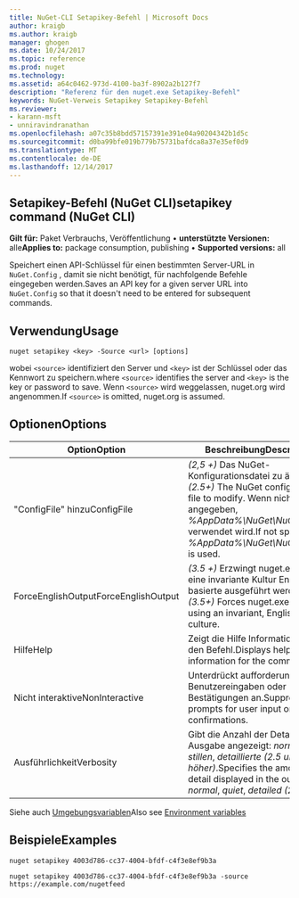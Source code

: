 ```yaml
---
title: NuGet-CLI Setapikey-Befehl | Microsoft Docs
author: kraigb
ms.author: kraigb
manager: ghogen
ms.date: 10/24/2017
ms.topic: reference
ms.prod: nuget
ms.technology: 
ms.assetid: a64c0462-973d-4100-ba3f-8902a2b127f7
description: "Referenz für den nuget.exe Setapikey-Befehl"
keywords: NuGet-Verweis Setapikey Setapikey-Befehl
ms.reviewer:
- karann-msft
- unniravindranathan
ms.openlocfilehash: a07c35b8bdd57157391e391e04a90204342b1d5c
ms.sourcegitcommit: d0ba99bfe019b779b75731bafdca8a37e35ef0d9
ms.translationtype: MT
ms.contentlocale: de-DE
ms.lasthandoff: 12/14/2017
---
```

## <a name="setapikey-command-nuget-cli"></a><span data-ttu-id="b46ec-104">Setapikey-Befehl (NuGet CLI)</span><span class="sxs-lookup"><span data-stu-id="b46ec-104">setapikey command (NuGet CLI)</span></span>

<span data-ttu-id="b46ec-105">**Gilt für:** Paket Verbrauchs, Veröffentlichung &bullet; **unterstützte Versionen:** alle</span><span class="sxs-lookup"><span data-stu-id="b46ec-105">**Applies to:** package consumption, publishing &bullet; **Supported versions:** all</span></span>

<span data-ttu-id="b46ec-106">Speichert einen API-Schlüssel für einen bestimmten Server-URL in `NuGet.Config` , damit sie nicht benötigt, für nachfolgende Befehle eingegeben werden.</span><span class="sxs-lookup"><span data-stu-id="b46ec-106">Saves an API key for a given server URL into `NuGet.Config` so that it doesn't need to be entered for subsequent commands.</span></span>

## <a name="usage"></a><span data-ttu-id="b46ec-107">Verwendung</span><span class="sxs-lookup"><span data-stu-id="b46ec-107">Usage</span></span>

```
nuget setapikey <key> -Source <url> [options]
```

<span data-ttu-id="b46ec-108">wobei `<source>` identifiziert den Server und `<key>` ist der Schlüssel oder das Kennwort zu speichern.</span><span class="sxs-lookup"><span data-stu-id="b46ec-108">where `<source>` identifies the server and `<key>` is the key or password to save.</span></span> <span data-ttu-id="b46ec-109">Wenn `<source>` wird weggelassen, nuget.org wird angenommen.</span><span class="sxs-lookup"><span data-stu-id="b46ec-109">If `<source>` is omitted, nuget.org is assumed.</span></span>

## <a name="options"></a><span data-ttu-id="b46ec-110">Optionen</span><span class="sxs-lookup"><span data-stu-id="b46ec-110">Options</span></span>

| <span data-ttu-id="b46ec-111">Option</span><span class="sxs-lookup"><span data-stu-id="b46ec-111">Option</span></span> | <span data-ttu-id="b46ec-112">Beschreibung</span><span class="sxs-lookup"><span data-stu-id="b46ec-112">Description</span></span> |
| --- | --- |
| <span data-ttu-id="b46ec-113">"ConfigFile" hinzu</span><span class="sxs-lookup"><span data-stu-id="b46ec-113">ConfigFile</span></span> | <span data-ttu-id="b46ec-114">*(2,5 +)*  Das NuGet-Konfigurationsdatei zu ändern.</span><span class="sxs-lookup"><span data-stu-id="b46ec-114">*(2.5+)* The NuGet configuration file to modify.</span></span> <span data-ttu-id="b46ec-115">Wenn nicht angegeben, *%AppData%\NuGet\NuGet.Config* verwendet wird.</span><span class="sxs-lookup"><span data-stu-id="b46ec-115">If not specified, *%AppData%\NuGet\NuGet.Config* is used.</span></span> |
| <span data-ttu-id="b46ec-116">ForceEnglishOutput</span><span class="sxs-lookup"><span data-stu-id="b46ec-116">ForceEnglishOutput</span></span> | <span data-ttu-id="b46ec-117">*(3.5 +)*  Erzwingt nuget.exe über eine invariante Kultur Englisch-basierte ausgeführt werden.</span><span class="sxs-lookup"><span data-stu-id="b46ec-117">*(3.5+)* Forces nuget.exe to run using an invariant, English-based culture.</span></span> |
| <span data-ttu-id="b46ec-118">Hilfe</span><span class="sxs-lookup"><span data-stu-id="b46ec-118">Help</span></span> | <span data-ttu-id="b46ec-119">Zeigt die Hilfe Informationen für den Befehl.</span><span class="sxs-lookup"><span data-stu-id="b46ec-119">Displays help information for the command.</span></span> |
| <span data-ttu-id="b46ec-120">Nicht interaktive</span><span class="sxs-lookup"><span data-stu-id="b46ec-120">NonInteractive</span></span> | <span data-ttu-id="b46ec-121">Unterdrückt aufforderungen für Benutzereingaben oder Bestätigungen an.</span><span class="sxs-lookup"><span data-stu-id="b46ec-121">Suppresses prompts for user input or confirmations.</span></span> |
| <span data-ttu-id="b46ec-122">Ausführlichkeit</span><span class="sxs-lookup"><span data-stu-id="b46ec-122">Verbosity</span></span> | <span data-ttu-id="b46ec-123">Gibt die Anzahl der Details in der Ausgabe angezeigt: *normalen*, *stillen*, *detaillierte (2.5 und höher)*.</span><span class="sxs-lookup"><span data-stu-id="b46ec-123">Specifies the amount of detail displayed in the output: *normal*, *quiet*, *detailed (2.5+)*.</span></span> |

<span data-ttu-id="b46ec-124">Siehe auch [Umgebungsvariablen](cli-ref-environment-variables.md)</span><span class="sxs-lookup"><span data-stu-id="b46ec-124">Also see [Environment variables](cli-ref-environment-variables.md)</span></span>

## <a name="examples"></a><span data-ttu-id="b46ec-125">Beispiele</span><span class="sxs-lookup"><span data-stu-id="b46ec-125">Examples</span></span>

```
nuget setapikey 4003d786-cc37-4004-bfdf-c4f3e8ef9b3a

nuget setapikey 4003d786-cc37-4004-bfdf-c4f3e8ef9b3a -source https://example.com/nugetfeed
```
